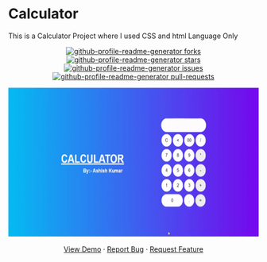 # Calculator
This is a Calculator Project where I used  CSS and html Language Only<br>
<a href="https://github.com/ashish2030/pacman-Game/fork" target="blank">

<p align="center">
  <img src="https://img.shields.io/github/forks/ashish2030/Calculator?style=flat-square" alt="github-profile-readme-generator forks"/>
</a>
<a href="https://github.com/ashish2030/Calculator/stargazers" target="blank">
<img src="https://img.shields.io/github/stars/ashish2030/Calculator?style=flat-square" alt="github-profile-readme-generator stars"/>
</a>
<a href="https://github.com/ashish2030/pacman-Game/issues" target="blank">
<img src="https://img.shields.io/github/issues/ashish2030/Calculator?style=flat-square" alt="github-profile-readme-generator issues"/>
</a>
<a href="https://github.com/ashish2030/pacman-Game/pulls" target="blank">
<img src="https://img.shields.io/github/issues-pr/ashish2030/Calculator?style=flat-square" alt="github-profile-readme-generator pull-requests"/>
</a>
  </p>
<p align="center"><img src="https://github.com/Ashish2030/Calculator/blob/main/image/calculator_video.gif" width="750px" height="300px"></p>
<p align="center">
    <a href="https://github.com/Ashish2030/Calculator" target="blank">View Demo</a>
    ·
    <a href="https://github.com/ashish2030/Calculator/issues/new/choose">Report Bug</a>
    ·
    <a href="https://github.com/ashish2030/Calculator/issues/new/choose">Request Feature</a>
</p>
